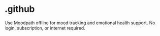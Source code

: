 # .github
Use Moodpath offline for mood tracking and emotional health support. No login, subscription, or internet required.
